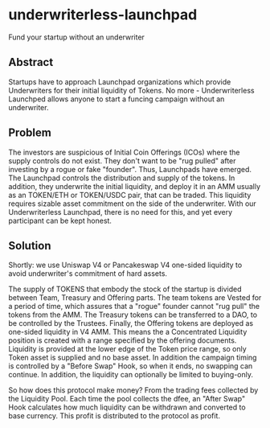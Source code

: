 # underwriterless-launchpad
Fund your startup without an underwriter

## Abstract
Startups have to approach Launchpad organizations which provide Underwriters for their initial liquidity of Tokens. No more - Underwriterless Launchped allows anyone to start a funcing campaign without an underwriter.

## Problem
The investors are suspicious of Initial Coin Offerings (ICOs) where the supply controls do not exist. They don't want to be "rug pulled" after investing by a rogue or fake "founder". Thus, Launchpads have emerged. The Launchpad controls the distribution and supply of the tokens. In addition, they underwrite the initial liquidity, and deploy it in an AMM usually as an TOKEN/ETH or  TOKEN/USDC pair, that can be traded. This liquidity requires sizable asset commitment on the side of the underwriter. With our Underwriterless Launchpad, there is no need for this, and yet every participant can be kept honest.

## Solution

Shortly: we use Uniswap V4 or Pancakeswap V4 one-sided liquidity to avoid underwriter's commitment of hard assets. 

The supply of TOKENS that embody the stock of the startup is divided between Team, Treasury and Offering parts. The team tokens are Vested for a period of time, which assures that a "rogue" founder cannot "rug pull" the tokens from the AMM. The Treasury tokens can be transferred to a DAO, to be controlled by the Trustees. Finally, the Offering tokens are deployed as one-sided liquidity in V4 AMM. This means the a Concentrated Liquidity position is created with a range specified by the offering documents. Liquidity is provided at the lower edge of the Token price range, so only Token asset is supplied and no base asset. In addition the campaign timing is controlled by a "Before Swap" Hook, so when it ends, no swapping can continue. In addition, the liquidity can optionally be limited  to buying-only.

So how does this protocol make money? From the trading fees collected by the Liquidity Pool. Each time the pool collects the dfee, an "After Swap" Hook calculates how much liquidity can be withdrawn and converted to base currency. This profit is distributed to the protocol as profit.